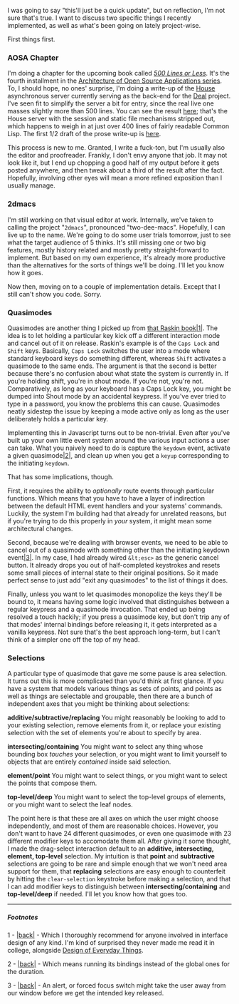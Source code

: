 I was going to say "this'll just be a quick update", but on reflection, I'm not sure that's true. I want to discuss two specific things I recently implemented, as well as what's been going on lately project-wise.

First things first.

### <a name="aosa-chapter" href="#aosa-chapter"></a>AOSA Chapter

I'm doing a chapter for the upcoming book called *[500 Lines or Less](https://github.com/aosabook/500lines)*. It's the fourth installment in the [Architecture of Open Source Applications series](http://aosabook.org/en/index.html). To, I should hope, no ones' surprise, I'm doing a write-up of the [House](https://github.com/Inaimathi/house) asynchronous server currently serving as the back-end for the [Deal](https://github.com/Inaimathi/deal) project. I've seen fit to simplify the server a bit for entry, since the real live one masses slightly more than 500 lines. You can see the result [here](https://github.com/Inaimathi/500lines/tree/master/async-web-server); that's the House server with the session and static file mechanisms stripped out, which happens to weigh in at just over 400 lines of fairly readable Common Lisp. The first 1/2 draft of the prose write-up is [here](https://github.com/Inaimathi/500lines/blob/master/async-web-server/writeup.md).

This process is new to me. Granted, I write a fuck-ton, but I'm usually also the editor and proofreader. Frankly, I don't envy anyone that job. It may not look like it, but I end up chopping a good half of my output before it gets posted anywhere, and then tweak about a third of the result after the fact. Hopefully, involving other eyes will mean a more refined exposition than I usually manage.

### <a name="dmacs" href="#dmacs"></a>2dmacs

I'm still working on that visual editor at work. Internally, we've taken to calling the project "`2dmacs`", pronounced "two-dee-macs". Hopefully, I can live up to the name. We're going to do some user trials tomorrow, just to see what the target audience of 5 thinks. It's still missing one or two big features, mostly history related and mostly pretty straight-forward to implement. But based on my own experience, it's already more productive than the alternatives for the sorts of things we'll be doing. I'll let you know how it goes.

Now then, moving on to a couple of implementation details. Except that I still can't show you code. Sorry.

### <a name="quasimodes" href="#quasimodes"></a>Quasimodes

Quasimodes are another thing I picked up from [that Raskin book](http://www.amazon.com/The-Humane-Interface-Directions-Interactive/dp/0201379376)<a name="note-Tue-Jan-28-214701EST-2014"></a>[|1|](#foot-Tue-Jan-28-214701EST-2014). The idea is to let holding a particular key kick off a different interaction mode and cancel out of it on release. Raskin's example is of the `Caps Lock` and `Shift` keys. Basically, `Caps Lock` switches the user into a mode where standard keyboard keys do something different, whereas `Shift` activates a quasimode to the same ends. The argument is that the second is better because there's no confusion about what state the system is currently in. If you're holding shift, you're in shout mode. If you're not, you're not. Comparatively, as long as your keyboard has a Caps Lock key, you might be dumped into Shout mode by an accidental keypress. If you've ever tried to type in a password, you know the problems this can cause. Quasimodes neatly sidestep the issue by keeping a mode active only as long as the user deliberately holds a particular key.

Implementing this in Javascript turns out to be non-trivial. Even after you've built up your own little event system around the various input actions a user can take. What you naively need to do is capture the `keydown` event, activate a given quasimode<a name="note-Tue-Jan-28-214704EST-2014"></a>[|2|](#foot-Tue-Jan-28-214704EST-2014), and clean up when you get a `keyup` corresponding to the initiating `keydown`.

That has some implications, though.

First, it requires the ability to *optionally* route events through particular functions. Which means that you have to have a layer of indirection between the default HTML event handlers and your systems' commands. Luckily, the system I'm building had that already for unrelated reasons, but if you're trying to do this properly in *your* system, it might mean some architectural changes.

Second, because we're dealing with browser events, we need to be able to cancel out of a quasimode with something other than the initiating keydown event<a name="note-Tue-Jan-28-214707EST-2014"></a>[|3|](#foot-Tue-Jan-28-214707EST-2014). In my case, I had already wired `&lt;esc>` as the generic cancel button. It already drops you out of half-completed keystrokes and resets some small pieces of internal state to their original positions. So it made perfect sense to just add "exit any quasimodes" to the list of things it does.

Finally, unless you want to let quasimodes monopolize the keys they'll be bound to, it means having some logic involved that distinguishes between a regular keypress and a quasimode invocation. That ended up being resolved a touch hackily; if you press a quasimode key, but don't trip any of that modes' internal bindings before releasing it, it gets interpreted as a vanilla keypress. Not sure that's the best approach long-term, but I can't think of a simpler one off the top of my head.

### <a name="selections" href="#selections"></a>Selections

A particular type of quasimode that gave me some pause is area selection. It turns out this is more complicated than you'd think at first glance. If you have a system that models various things as sets of points, and points as well as things are selectable and groupable, then there are a bunch of independent axes that you might be thinking about selections:

**additive/subtractive/replacing** You might reasonably be looking to add to your existing selection, remove elements from it, or replace your existing selection with the set of elements you're about to specify by area.

**intersecting/containing** You might want to select any thing whose bounding box *touches* your selection, or you might want to limit yourself to objects that are entirely *contained* inside said selection.

**element/point** You might want to select things, or you might want to select the points that compose them.

**top-level/deep** You might want to select the top-level groups of elements, or you might want to select the leaf nodes.

The point here is that these are all axes on which the user might choose independently, and most of them are reasonable choices. However, you don't want to have 24 different quasimodes, or even one quasimode with 23 different modifier keys to accomodate them all. After giving it some thought, I made the drag-select interaction default to an **additive, intersecting, element, top-level** selection. My intuition is that **point** and **subtractive** selections are going to be rare and simple enough that we won't need area support for them, that **replacing** selections are easy enough to counterfeit by hitting the `clear-selection` keystroke before making a selection, and that I can add modifier keys to distinguish between **intersecting/containing** and **top-level/deep** if needed. I'll let you know how that goes too.

* * *
##### Footnotes

1 - <a name="foot-Tue-Jan-28-214701EST-2014"></a>[|back|](#note-Tue-Jan-28-214701EST-2014) - Which I thoroughly recommend for anyone involved in interface design of any kind. I'm kind of surprised they never made me read it in college, alongside [Design of Everyday Things](http://www.amazon.com/The-Design-Everyday-Things-Expanded/dp/0465050654).

2 - <a name="foot-Tue-Jan-28-214704EST-2014"></a>[|back|](#note-Tue-Jan-28-214704EST-2014) - Which means running its bindings instead of the global ones for the duration.

3 - <a name="foot-Tue-Jan-28-214707EST-2014"></a>[|back|](#note-Tue-Jan-28-214707EST-2014) - An alert, or forced focus switch might take the user away from our window before we get the intended key released.
